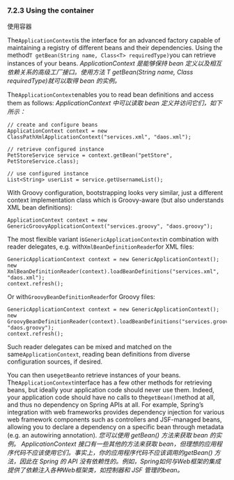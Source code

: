 ### 7.2.3 Using the container
使用容器

The`ApplicationContext`is the interface for an advanced factory capable of maintaining a registry of different beans and their dependencies. Using the method`T getBean(String name, Class<T> requiredType)`you can retrieve instances of your beans.
_ApplicationContext 是能够保持 bean 定义以及相互依赖关系的高级工厂接口。使用方法 T getBean(String name, Class requiredType)就可以取得 bean 的实例。_

The`ApplicationContext`enables you to read bean definitions and access them as follows:
_ApplicationContext 中可以读取 bean 定义并访问它们，如下所示：_

```
// create and configure beans
ApplicationContext context = new ClassPathXmlApplicationContext("services.xml", "daos.xml");

// retrieve configured instance
PetStoreService service = context.getBean("petStore", PetStoreService.class);

// use configured instance
List<String> userList = service.getUsernameList();
```

With Groovy configuration, bootstrapping looks very similar, just a different context implementation class which is Groovy-aware \(but also understands XML bean definitions\):

```
ApplicationContext context = new GenericGroovyApplicationContext("services.groovy", "daos.groovy");
```

The most flexible variant is`GenericApplicationContext`in combination with reader delegates, e.g. with`XmlBeanDefinitionReader`for XML files:

```
GenericApplicationContext context = new GenericApplicationContext();
new XmlBeanDefinitionReader(context).loadBeanDefinitions("services.xml", "daos.xml");
context.refresh();
```

Or with`GroovyBeanDefinitionReader`for Groovy files:

```
GenericApplicationContext context = new GenericApplicationContext();
new GroovyBeanDefinitionReader(context).loadBeanDefinitions("services.groovy", "daos.groovy");
context.refresh();
```

Such reader delegates can be mixed and matched on the same`ApplicationContext`, reading bean definitions from diverse configuration sources, if desired.

You can then use`getBean`to retrieve instances of your beans. The`ApplicationContext`interface has a few other methods for retrieving beans, but ideally your application code should never use them. Indeed, your application code should have no calls to the`getBean()`method at all, and thus no dependency on Spring APIs at all. For example, Spring’s integration with web frameworks provides dependency injection for various web framework components such as controllers and JSF-managed beans, allowing you to declare a dependency on a specific bean through metadata \(e.g. an autowiring annotation\).
_您可以使用 getBean() 方法来获取 bean 的实例。 ApplicationContext 接口有一些其他的方法来获取 bean，但理想的应用程序代码不应该使用它们。事实上，你的应用程序代码不应该调用的getBean() 方法，因此在 Spring 的 API 没有依赖性的。例如，Spring如何与Web框架的集成提供了依赖注入各种Web框架类，如控制器和 JSF 管理的bean。_

